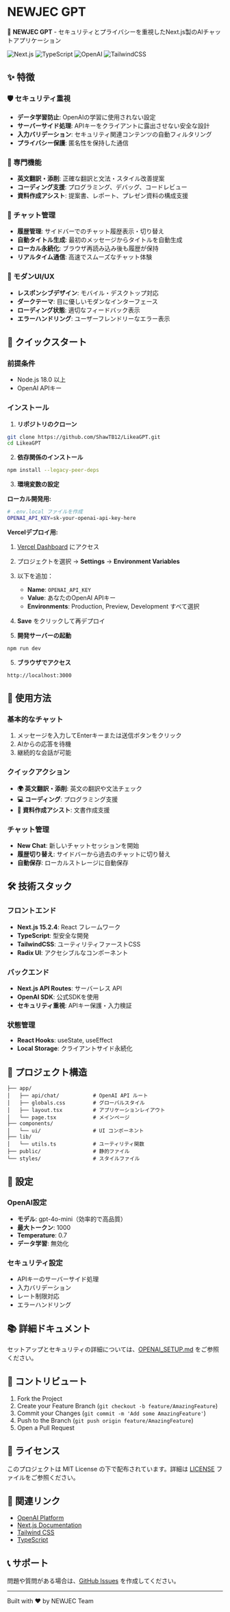 # NEWJEC GPT

🚀 **NEWJEC GPT** - セキュリティとプライバシーを重視したNext.js製のAIチャットアプリケーション

![Next.js](https://img.shields.io/badge/Next.js-15.2.4-black)
![TypeScript](https://img.shields.io/badge/TypeScript-5.0-blue)
![OpenAI](https://img.shields.io/badge/OpenAI-API-green)
![TailwindCSS](https://img.shields.io/badge/TailwindCSS-3.4-blue)

## ✨ 特徴

### 🛡️ セキュリティ重視
- **データ学習防止**: OpenAIの学習に使用されない設定
- **サーバーサイド処理**: APIキーをクライアントに露出させない安全な設計
- **入力バリデーション**: セキュリティ関連コンテンツの自動フィルタリング
- **プライバシー保護**: 匿名性を保持した通信

### 🎯 専門機能
- **英文翻訳・添削**: 正確な翻訳と文法・スタイル改善提案
- **コーディング支援**: プログラミング、デバッグ、コードレビュー
- **資料作成アシスト**: 提案書、レポート、プレゼン資料の構成支援

### 💬 チャット管理
- **履歴管理**: サイドバーでのチャット履歴表示・切り替え
- **自動タイトル生成**: 最初のメッセージからタイトルを自動生成
- **ローカル永続化**: ブラウザ再読み込み後も履歴が保持
- **リアルタイム通信**: 高速でスムーズなチャット体験

### 🎨 モダンUI/UX
- **レスポンシブデザイン**: モバイル・デスクトップ対応
- **ダークテーマ**: 目に優しいモダンなインターフェース
- **ローディング状態**: 適切なフィードバック表示
- **エラーハンドリング**: ユーザーフレンドリーなエラー表示

## 🚀 クイックスタート

### 前提条件
- Node.js 18.0 以上
- OpenAI APIキー

### インストール

1. **リポジトリのクローン**
```bash
git clone https://github.com/ShawTB12/LikeaGPT.git
cd LikeaGPT
```

2. **依存関係のインストール**
```bash
npm install --legacy-peer-deps
```

3. **環境変数の設定**

**ローカル開発用:**
```bash
# .env.local ファイルを作成
OPENAI_API_KEY=sk-your-openai-api-key-here
```

**Vercelデプロイ用:**
1. [Vercel Dashboard](https://vercel.com/dashboard) にアクセス
2. プロジェクトを選択 → **Settings** → **Environment Variables**
3. 以下を追加：
   - **Name**: `OPENAI_API_KEY`
   - **Value**: あなたのOpenAI APIキー
   - **Environments**: Production, Preview, Development すべて選択
4. **Save** をクリックして再デプロイ

4. **開発サーバーの起動**
```bash
npm run dev
```

5. **ブラウザでアクセス**
```
http://localhost:3000
```

## 📖 使用方法

### 基本的なチャット
1. メッセージを入力してEnterキーまたは送信ボタンをクリック
2. AIからの応答を待機
3. 継続的な会話が可能

### クイックアクション
- **🌍 英文翻訳・添削**: 英文の翻訳や文法チェック
- **💻 コーディング**: プログラミング支援
- **📄 資料作成アシスト**: 文書作成支援

### チャット管理
- **New Chat**: 新しいチャットセッションを開始
- **履歴切り替え**: サイドバーから過去のチャットに切り替え
- **自動保存**: ローカルストレージに自動保存

## 🛠️ 技術スタック

### フロントエンド
- **Next.js 15.2.4**: React フレームワーク
- **TypeScript**: 型安全な開発
- **TailwindCSS**: ユーティリティファーストCSS
- **Radix UI**: アクセシブルなコンポーネント

### バックエンド
- **Next.js API Routes**: サーバーレス API
- **OpenAI SDK**: 公式SDKを使用
- **セキュリティ重視**: APIキー保護・入力検証

### 状態管理
- **React Hooks**: useState, useEffect
- **Local Storage**: クライアントサイド永続化

## 📁 プロジェクト構造

```
├── app/
│   ├── api/chat/           # OpenAI API ルート
│   ├── globals.css         # グローバルスタイル
│   ├── layout.tsx          # アプリケーションレイアウト
│   └── page.tsx            # メインページ
├── components/
│   └── ui/                 # UI コンポーネント
├── lib/
│   └── utils.ts            # ユーティリティ関数
├── public/                 # 静的ファイル
└── styles/                 # スタイルファイル
```

## 🔧 設定

### OpenAI設定
- **モデル**: gpt-4o-mini（効率的で高品質）
- **最大トークン**: 1000
- **Temperature**: 0.7
- **データ学習**: 無効化

### セキュリティ設定
- APIキーのサーバーサイド処理
- 入力バリデーション
- レート制限対応
- エラーハンドリング

## 📚 詳細ドキュメント

セットアップとセキュリティの詳細については、[OPENAI_SETUP.md](./OPENAI_SETUP.md) をご参照ください。

## 🤝 コントリビュート

1. Fork the Project
2. Create your Feature Branch (`git checkout -b feature/AmazingFeature`)
3. Commit your Changes (`git commit -m 'Add some AmazingFeature'`)
4. Push to the Branch (`git push origin feature/AmazingFeature`)
5. Open a Pull Request

## 📝 ライセンス

このプロジェクトは MIT License の下で配布されています。詳細は [LICENSE](LICENSE) ファイルをご参照ください。

## 🔗 関連リンク

- [OpenAI Platform](https://platform.openai.com/)
- [Next.js Documentation](https://nextjs.org/docs)
- [Tailwind CSS](https://tailwindcss.com/)
- [TypeScript](https://www.typescriptlang.org/)

## 📞 サポート

問題や質問がある場合は、[GitHub Issues](https://github.com/ShawTB12/LikeaGPT/issues) を作成してください。

---

Built with ❤️ by NEWJEC Team 